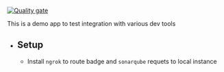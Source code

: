 [![Quality gate](https://sonarcloud.io/api/project_badges/quality_gate?project=rverma-uc_demo-tools-integration)](https://sonarcloud.io/dashboard?id=rverma-uc_demo-tools-integration)

This is a demo app to test integration with various dev tools

- Setup
  -- 
  - Install `ngrok` to route badge and `sonarqube` requets to local instance 
